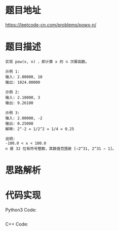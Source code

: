 # **题目地址**
https://leetcode-cn.com/problems/powx-n/
# **题目描述**
```
实现 pow(x, n) ，即计算 x 的 n 次幂函数。

示例 1:
输入: 2.00000, 10
输出: 1024.00000

示例 2:
输入: 2.10000, 3
输出: 9.26100

示例 3:
输入: 2.00000, -2
输出: 0.25000
解释: 2^-2 = 1/2^2 = 1/4 = 0.25

说明:
-100.0 < x < 100.0
n 是 32 位有符号整数，其数值范围是 [−2^31, 2^31 − 1]。
```
# **思路解析**
# **代码实现**
Python3 Code:
```

```
C++ Code:
```

```
